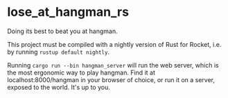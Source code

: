 # lose_at_hangman_rs
Doing its best to beat you at hangman.

This project must be compiled with a nightly version of Rust for Rocket, i.e. by running `rustup default nightly`.

Running `cargo run --bin hangman_server` will run the web server, which is the most ergonomic way to play hangman. 
Find it at localhost:8000/hangman in your browser of choice, or run it on a server, exposed to the world. 
It's up to you.
